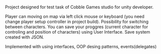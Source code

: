 Project designed for test task of Cobble Games studio for unity developer. 

Player can moving on map via left click mouse or keyboard (you need change player setup controller in project build). Possibility for switching between characters. 
You can save your proggres (current character for controling and position of characters) using User Interface. Save system created with JSON. 

Implemented with using interfaces, OOP desing patterns, events(delegates)  

